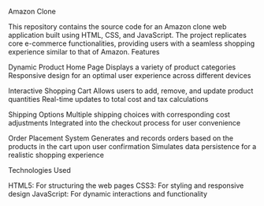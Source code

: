 Amazon Clone

This repository contains the source code for an Amazon clone web application built using HTML, CSS, and JavaScript. The project replicates core e-commerce functionalities, providing users with a seamless shopping experience similar to that of Amazon. Features

Dynamic Product Home Page
    Displays a variety of product categories
    Responsive design for an optimal user experience across different devices

Interactive Shopping Cart
    Allows users to add, remove, and update product quantities
    Real-time updates to total cost and tax calculations

Shipping Options
    Multiple shipping choices with corresponding cost adjustments
    Integrated into the checkout process for user convenience

Order Placement System
    Generates and records orders based on the products in the cart upon user confirmation
    Simulates data persistence for a realistic shopping experience

Technologies Used

HTML5: For structuring the web pages
CSS3: For styling and responsive design
JavaScript: For dynamic interactions and functionality

